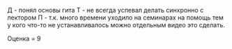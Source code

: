 Д - понял основы гита
Т - не всегда успевал делать синхронно с лектором
П - т.к. много времени уходило на семинарах на помощь тем у кого что-то не устанавливалось можно отдельным видео это сделать.

Оценка = 9
